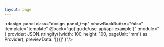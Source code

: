 ```yaml
---
layout: page
---
```


<script setup lang="ts">
import { inBrowser } from 'vitepress'; 
import { computed, defineAsyncComponent } from 'vue';
import { useRouter } from 'vitepress'; 
import { template } from '../../examples/constant.js'; 

const { go } = useRouter();

const DesignPanel = computed(()=>{
    if(inBrowser){
        return defineAsyncComponent(async ()=>{
            const module = await import('@myprint/design');
            return module.DesignPanel;
        });
    } else {
        return  null;
    }
});

</script>

<design-panel class="design-panel_tmp"
:showBackButton="false"
:template="template"
@back="go('guide/use-api/api-example')"
:module="{
provider: JSON.stringify({width: 100, height: 100, pageUnit: 'mm'} as Provider),
previewData: '[{}]'
}"/>

<style lang="css">
.design-panel_tmp{
    height: calc(100vh - 64px) !important;
}
</style>

